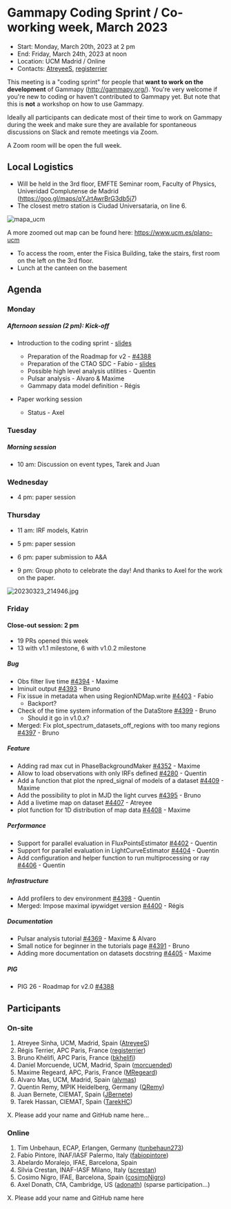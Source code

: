 # Gammapy Coding Sprint / Co-working week, March 2023

* Start: Monday, March 20th, 2023 at 2 pm
* End: Friday, March 24th, 2023 at noon
* Location: UCM Madrid / Online
* Contacts: [AtreyeeS](https://github.com/AtreyeeS), [registerrier](https://https://github.com/github.com/registerrier)

This meeting is a "coding sprint" for people that **want to work on the development** of Gammapy
(http://gammapy.org/). You're very welcome if you're new to coding or haven't contributed to
Gammapy yet. But note that this is **not** a workshop on how to use Gammapy.

Ideally all participants can dedicate most of their time to work on Gammapy during the week and make sure they are available for spontaneous discussions on Slack and remote meetings via Zoom.

A Zoom room will be open the full week.

## Local Logistics

- Will be held in the 3rd floor, EMFTE Seminar room, Faculty of Physics, Univeridad Complutense de Madrid (https://goo.gl/maps/qYJrtAwrBrG3db5j7)
- The closest metro station is Ciudad Universataria, on line 6.

![mapa_ucm](https://user-images.githubusercontent.com/32677370/225902054-c6f466e7-e5d8-455d-ad90-25b71617553f.jpg)

A more zoomed out map can be found here: https://www.ucm.es/plano-ucm


- To access the room, enter the Fisica Building, take the stairs, first room on the left on the 3rd floor.
- Lunch at the canteen on the basement



## Agenda


### Monday 
##### Afternoon session (2 pm): Kick-off
* Introduction to the coding sprint - [slides](coding_sprint_intro.pdf)
  * Preparation of the Roadmap for v2 -  [#4388](https://github.com/gammapy/gammapy/pull/4388) 
  * Preparation of the CTAO SDC - Fabio - [slides](SDC_summary_models_fabio.pdf)
  * Possible high level analysis utilities - Quentin
  * Pulsar analysis - Alvaro & Maxime
  * Gammapy data model definition - Régis

* Paper working session
  * Status - Axel

### Tuesday

##### Morning session 

* 10 am: Discussion on event types, Tarek and Juan

### Wednesday

* 4 pm: paper session

### Thursday 

* 11 am: IRF models, Katrin

* 5 pm: paper session

* 6 pm: paper submission to A&A

* 9 pm: Group photo to celebrate the day! And thanks to Axel for the work on the paper.

![20230323_214946.jpg](https://user-images.githubusercontent.com/16781593/227476626-307399f1-3a7d-44b4-a51b-a8d05a38136b.jpg)


### Friday 

#### Close-out session: 2 pm

* 19 PRs opened this week
* 13 with v1.1 milestone, 6 with v1.0.2 milestone

##### Bug
* Obs filter live time [#4394](https://github.com/gammapy/gammapy/pull/4394) - Maxime
* Iminuit output [#4393](https://github.com/gammapy/gammapy/pull/4393) - Bruno
* Fix issue in metadata when using RegionNDMap.write [#4403](https://github.com/gammapy/gammapy/pull/4403) - Fabio
  * Backport? 
* Check of the time system information of the DataStore [#4399](https://github.com/gammapy/gammapy/pull/4399) - Bruno 
  * Should it go in v1.0.x?
* Merged: Fix plot_spectrum_datasets_off_regions with too many regions [#4397](https://github.com/gammapy/gammapy/pull/4397) - Bruno
##### Feature
* Adding rad max cut in PhaseBackgroundMaker [#4352](https://github.com/gammapy/gammapy/pull/4352) - Maxime
* Allow to load observations with only IRFs defined [#4280](https://github.com/gammapy/gammapy/pull/4280) - Quentin
* Add a function that plot the npred_signal of models of a dataset [#4409](https://github.com/gammapy/gammapy/pull/4409) - Maxime
* Add the possibility to plot in MJD the light curves [#4395](https://github.com/gammapy/gammapy/pull/4395) - Bruno
* Add a livetime map on dataset [#4407](https://github.com/gammapy/gammapy/pull/4407) - Atreyee
* plot function for 1D distribution of map data [#4408](https://github.com/gammapy/gammapy/pull/4408) - Maxime
##### Performance
* Support for parallel evaluation in FluxPointsEstimator [#4402](https://github.com/gammapy/gammapy/pull/4402) - Quentin
* Support for parallel evaluation in LightCurveEstimator [#4404](https://github.com/gammapy/gammapy/pull/4404) - Quentin
* Add configuration and helper function to run multiprocessing or ray  [#4406](https://github.com/gammapy/gammapy/pull/4406) - Quentin
##### Infrastructure
* Add profilers to dev environment [#4398](https://github.com/gammapy/gammapy/pull/4398) - Quentin
* Merged: Impose maximal ipywidget version [#4400](https://github.com/gammapy/gammapy/pull/4400) - Régis
##### Documentation
* Pulsar analysis tutorial [#4369](https://github.com/gammapy/gammapy/pull/4369) - Maxime & Alvaro
* Small notice for beginner in the tutorials page [#4391](https://github.com/gammapy/gammapy/pull/4391) - Bruno
* Adding more documentation on datasets docstring [#4405](https://github.com/gammapy/gammapy/pull/4405) - Maxime
##### PIG
* PIG 26 - Roadmap for v2.0 [#4388](https://github.com/gammapy/gammapy/pull/4388) 

## Participants

### On-site

1. Atreyee Sinha, UCM, Madrid, Spain ([AtreyeeS](https://github.com/AtreyeeS))
2. Régis Terrier, APC Paris, France ([registerrier](https://github.com/registerrier))
3. Bruno Khélifi, APC Paris, France ([bkhelifi](https://github.com/bkhelifi))
4. Daniel Morcuende, UCM, Madrid, Spain ([morcuended](https://github.com/morcuended))
5. Maxime Regeard, APC, Paris, France ([MRegeard](https://github.com/MRegeard))
6. Alvaro Mas, UCM, Madrid, Spain ([alvmas](https://github.com/alvmas))
7. Quentin Remy, MPIK Heidelberg, Germany ([QRemy](https://github.com/QRemy))
8. Juan Bernete, CIEMAT, Spain ([JBernete](https://github.com/JBernete))
9. Tarek Hassan, CIEMAT, Spain ([TarekHC](https://github.com/TarekHC))

X. Please add your name and GitHub name here...

### Online

1. Tim Unbehaun, ECAP, Erlangen, Germany ([tunbehaun273](https://github.com/tunbehaun273))
2. Fabio Pintore, INAF/IASF Palermo, Italy ([fabiopintore](https://github.com/fabiopintore))
3. Abelardo Moralejo, IFAE, Barcelona, Spain
4. Silvia Crestan, INAF-IASF Milano, Italy ([screstan](https://github.com/screstan))
5. Cosimo Nigro, IFAE, Barcelona, Spain ([cosimoNigro](https://github.com/cosimoNigro))
6. Axel Donath, CfA, Cambridge, US ([adonath](https://github.com/adonath)) (sparse participation...)

X. Please add your name and GitHub name here

